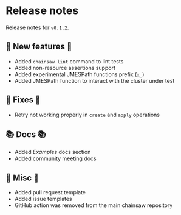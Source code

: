# Release notes

Release notes for `v0.1.2`.

## 💫 New features 💫

- Added `chainsaw lint` command to lint tests
- Added non-resource assertions support
- Added experimental JMESPath functions prefix (`x_`)
- Added JMESPath function to interact with the cluster under test

## 🔧 Fixes 🔧

- Retry not working properly in `create` and `apply` operations

## 📚 Docs 📚

- Added _Examples_ docs section
- Added community meeting docs

## 🎸 Misc 🎸

- Added pull request template
- Added issue templates
- GitHub action was removed from the main chainsaw repository
